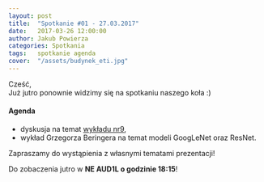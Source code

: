 ```yaml
---
layout: post
title:  "Spotkanie #01 - 27.03.2017"
date:   2017-03-26 12:00:00
author: Jakub Powierza
categories: Spotkania
tags:	spotkanie agenda
cover:  "/assets/budynek_eti.jpg"
---
```


Cześć,  
Już jutro ponownie widzimy się na spotkaniu naszego koła :)  

#### Agenda
- dyskusja na temat [wykładu nr9](https://www.youtube.com/watch?v=N--YsFUyYnE),
- wykład Grzegorza Beringera na temat modeli GoogLeNet oraz ResNet.

Zapraszamy do wystąpienia z własnymi tematami prezentacji!

Do zobaczenia jutro w **NE AUD1L o godzinie 18:15**!
